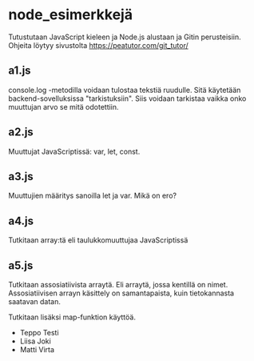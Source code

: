 # node_esimerkkejä

Tutustutaan JavaScript kieleen ja Node.js alustaan ja Gitin perusteisiin. Ohjeita löytyy sivustolta https://peatutor.com/git_tutor/

## a1.js

console.log -metodilla voidaan tulostaa tekstiä ruudulle. Sitä käytetään backend-sovelluksissa "tarkistuksiin". Siis voidaan tarkistaa vaikka onko muuttujan arvo se mitä odotettiin.

## a2.js

Muuttujat JavaScriptissä: var, let, const.

## a3.js

Muuttujien määritys sanoilla let ja var. Mikä on ero?

## a4.js

Tutkitaan array:tä eli taulukkomuuttujaa JavaScriptissä

## a5.js

Tutkitaan assosiatiivista arraytä. Eli arraytä, jossa kentillä on nimet.
Assosiatiivisen arrayn käsittely on samantapaista, kuin tietokannasta saatavan datan.

Tutkitaan lisäksi map-funktion käyttöä.

<ul>
  <li>Teppo Testi</li>
  <li>Liisa Joki</li>
  <li>Matti Virta</li>
</ul>